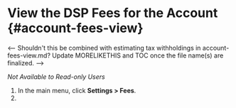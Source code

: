 # View the DSP Fees for the Account {#account-fees-view}

<-- Shouldn't this be combined with estimating tax withholdings in account-fees-view.md? Update MORELIKETHIS and TOC once the file name(s) are finalized. -->

*Not Available to Read-only Users*

1. In the main menu, click **Settings > Fees**.
1. 

<!--
>[!MORELIKETHIS]
>
>* [Estimate Tax Withholdings for the Account](/help/dsp/admin/tax-withholdings.md)
-->
